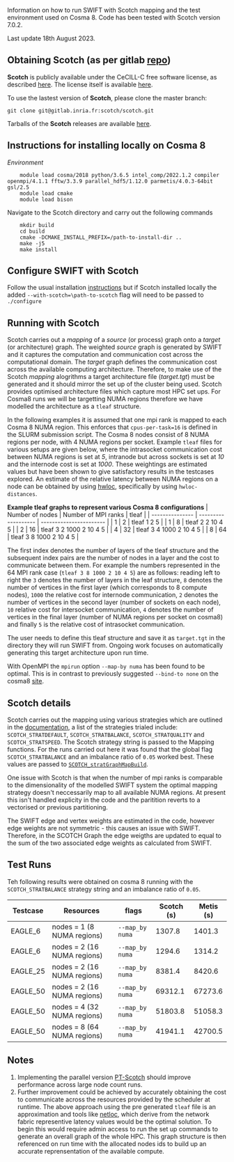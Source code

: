Information on how to run SWIFT with Scotch mapping and the test environment used on Cosma 8. Code has been tested with Scotch version 7.0.2.

Last update 18th August 2023.


Obtaining Scotch (as per gitlab [repo](https://gitlab.inria.fr/scotch/scotch))
----------------

**Scotch** is publicly available under the CeCILL-C free software license, as described [here](https://gitlab.inria.fr/scotch/scotch/blob/master/LICENSE_en.txt). The license itself is available [here](https://gitlab.inria.fr/scotch/scotch/-/blob/master/doc/CeCILL-C_V1-en.txt).

To use the lastest version of **Scotch**, please clone the master branch:

    git clone git@gitlab.inria.fr:scotch/scotch.git

Tarballs of the **Scotch** releases are available [here](https://gitlab.inria.fr/scotch/scotch/-/releases).

Instructions for installing locally on Cosma 8
----------------
_Environment_
```
    module load cosma/2018 python/3.6.5 intel_comp/2022.1.2 compiler openmpi/4.1.1 fftw/3.3.9 parallel_hdf5/1.12.0 parmetis/4.0.3-64bit gsl/2.5
    module load cmake
    module load bison
```
Navigate to the Scotch directory and carry out the following commands

```
    mkdir build 
    cd build
    cmake -DCMAKE_INSTALL_PREFIX=/path-to-install-dir ..
    make -j5
    make install
```

Configure SWIFT with Scotch
----------------

Follow the usual installation [instructions](https://gitlab.cosma.dur.ac.uk/swift/swiftsim/-/blob/master/INSTALL.swift) but if Scotch installed locally the added `--with-scotch=\path-to-scotch` flag will need to be passed to `./configure`

Running with Scotch
----------------

Scotch carries out a _mapping_ of a _source_ (or process) graph onto a _target_ (or architecture) graph. The weighted _source_ graph is generated by SWIFT and it captures the computation and communication cost across the computational domain. The _target_ graph defines the communication cost across the available computing architecture. Therefore, to make use of the Scotch _mapping_ alogrithms a target architecture file (_target.tgt_) must be generated and it should mirror the set up of the cluster being used. Scotch provides optimised architecture files which capture most HPC set ups. For Cosma8 runs we will be targetting NUMA regions therefore we have modelled the architecture as a `tleaf` structure. 

In the following examples it is assumed that one mpi rank is mapped to each Cosma 8 NUMA region. This enforces that `cpus-per-task=16` is defined in the SLURM submission script. The Cosma 8 nodes consist of 8 NUMA regions per node, with 4 NUMA regions per socket. Example `tleaf` files for various setups are given below, where the intrasocket communication cost between NUMA regions is set at _5_, intranode but across sockets is set at _10_ and the internode cost is set at _1000_. These weightings are estimated values but have been shown to give satisfactory results in the testcases explored. An estimate of the relative latency between NUMA regions on a node can be obtained by using [hwloc](https://github.com/open-mpi/hwloc), specifically by using `hwloc-distances`.

**Example tleaf graphs to represent various Cosma 8 configurations** 
| Number of nodes | Number of MPI ranks | tleaf                   |
| --------------- | ------------------- | ----------------------- |
| 1               | 2                   | tleaf 1 2 5             |
| 1               | 8                   | tleaf 2 2 10 4 5        |
| 2               | 16                  | tleaf 3 2 1000 2 10 4 5 |
| 4               | 32                  | tleaf 3 4 1000 2 10 4 5 |
| 8               | 64                  | tleaf 3 8 1000 2 10 4 5 |

The first index denotes the number of layers of the tleaf structure and the subsequent index pairs are the number of nodes in a layer and the cost to communicate between them. For example the numbers represented in the 64 MPI rank case (`tleaf 3 8 1000 2 10 4 5`) are as follows: reading left to right the `3` denotes the number of layers in the leaf structure, `8` denotes the number of vertices in the first layer (which corresponds to 8 compute nodes), `1000` the relative cost for internode communication, `2` denotes the number of vertices in the second layer (number of sockets on each node), `10` relative cost for intersocket communication, `4` denotes the number of vertices in the final layer (number of NUMA regions per socket on cosma8) and finally `5` is the relative cost of intrasocket communication.  

The user needs to define this tleaf structure and save it as `target.tgt` in the directory they will run SWIFT from. Ongoing work focuses on automatically generating this target architecture upon run time. 

With OpenMPI the `mpirun` option `--map-by numa` has been found to be optimal. This is in contrast to previously suggested `--bind-to none` on the cosma8 [site](https://www.dur.ac.uk/icc/cosma/support/cosma8/).

Scotch details
----------------

Scotch carries out the mapping using various strategies which are outlined in the [documentation](https://gitlab.inria.fr/scotch/scotch/-/blob/master/doc/scotch_user7.0.pdf), a list of the strategies trialed include: `SCOTCH_STRATDEFAULT`, `SCOTCH_STRATBALANCE`, `SCOTCH_STRATQUALITY` and `SCOTCH_STRATSPEED`. The Scotch strategy string is passed to the Mapping functions. For the runs carried out here it was found that the global flag `SCOTCH_STRATBALANCE` and an imbalance ratio of `0.05` worked best. These values are passed to [`SCOTCH_stratGraphMapBuild`](https://github.com/UCL/swiftsim/blob/cb06b0e5c3d8457c474d0084d973f437d29b20d8/src/partition.c#L1657). 

One issue with Scotch is that when the number of mpi ranks is comparable to the dimensionality of the modelled SWIFT system the optimal mapping strategy doesn't neccessarily map to all available NUMA regions. At present this isn't handled explicity in the code and the paritition reverts to a vectorised or previous partitioning.

The SWIFT edge and vertex weights are estimated in the code, however edge weights are not symmetric - this causes an issue with SWIFT. Therefore, in the SCOTCH Graph the edge weigths are updated to equal to the sum of the two associated edge weights as calculated from SWIFT.

Test Runs
----------------
Teh following results were obtained on cosma 8 running with the `SCOTCH_STRATBALANCE` strategy string and an imbalance ratio of `0.05`.


| Testcase | Resources                   | flags           | Scotch (s) | Metis (s) |
| -------- | --------------------------- | --------------  | ---------- |  -------- |
| EAGLE_6  | nodes = 1 (8 NUMA regions)  | `--map_by numa` | 1307.8     | 1401.3    |
| EAGLE_6  | nodes = 2 (16 NUMA regions) | `--map_by numa` | 1294.6     | 1314.2    |
| EAGLE_25 | nodes = 2 (16 NUMA regions) | `--map_by numa` | 8381.4     | 8420.6    |
| EAGLE_50 | nodes = 2 (16 NUMA regions) | `--map_by numa` | 69312.1    | 67273.6   |
| EAGLE_50 | nodes = 4 (32 NUMA regions) | `--map_by numa` | 51803.8    | 51058.3   |
| EAGLE_50 | nodes = 8 (64 NUMA regions) | `--map_by numa` | 41941.1    | 42700.5   |

Notes
----------------

1. Implementing the parallel version [PT-Scotch](https://inria.hal.science/hal-00402893) should improve performance across large node count runs.
2. Further improvement could be achieved by accurately obtaining the cost to communicate across the resources provided by the scheduler at runtime. The above approach using the pre generated `tleaf` file is an approximation and tools like [netloc](https://www.open-mpi.org/projects/netloc/), which derive from the network fabric representive latency values would be the optimal solution. To begin this would require admin access to run the set up commands to generate an overall graph of the whole HPC. This graph structure is then referenced on run time with the allocated nodes ids to build up an accurate reprensentation of the available compute.


